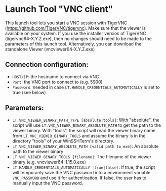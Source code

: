 # Launch Tool "VNC client"
This launch tool lets you start a VNC session with TigerVNC (https://github.com/TigerVNC/tigervnc). Make sure that the viewer is available on your system. If you use the installer version of TigerVNC (tigervnc64-X.Y.Z.exe), then no changes should need to be made to the parameters of this launch tool. Alternatively, you can download the standalone Viewer (vncviewer64-X.Y.Z.exe)

## Connection configuration:
* `HOST/IP`: the hostname to connect via VNC
* `Port`: the VNC port to connect to (e.g. 5900)
* `Password`: needed in case `LT.HANDLE_CREDENTIALS_AUTOMATICALLY` is set to true (see below)

## Parameters:
* `LT.VNC_VIEWER_BINARY_PATH_TYPE [absolute|tools]`: With "absolute", the script will use `LT.VNC_VIEWER_BINARY_ABSOLUTE_PATH` to get the path to the viewer binary. With "tools", the script will read the viewer binary name from `LT.VNC_VIEWER_BINARY_TOOLS` and assume the binary is in the directory "tools" of your WinSSHTerm's directory.
* `LT.VNC_VIEWER_BINARY_ABSOLUTE_PATH [valid path to exe]`: An absolute path to the viewer binary
* `LT.VNC_VIEWER_BINARY_TOOLS [filename]`: The filename of the viewer binary (e.g. vncviewer64-1.15.0.exe)
* `LT.HANDLE_CREDENTIALS_AUTOMATICALLY [true|false]`: If true, the script will temporarily save the VNC password into a environment variable `VNC_PASSWORD` and use it for authentication. If false, the user has to manually input the VNC password.
